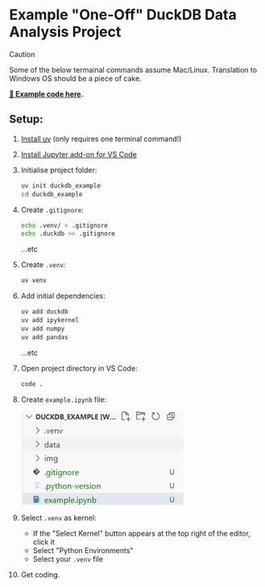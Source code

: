 # Example "One-Off" DuckDB Data Analysis Project

> [!CAUTION]  
> Some of the below termainal commands assume Mac/Linux. Translation to Windows OS should be a piece of cake.

**[🔗 Example code here](./example.ipynb).**

## Setup:

1. [Install uv](https://docs.astral.sh/uv/#installation) (only requires one terminal command!)
2. [Install Jupyter add-on for VS Code](https://marketplace.visualstudio.com/items?itemName=ms-toolsai.jupyter)
3. Initialise project folder:
    ```bash
    uv init duckdb_example
    cd duckdb_example
    ```
4. Create `.gitignore`:
    ```bash
    echo .venv/ > .gitignore
    echo .duckdb >> .gitignore
    ```
    ...etc
5. Create `.venv`:
    ```bash
    uv venv
    ```
6. Add initial dependencies:
    ```bash
    uv add duckdb
    uv add ipykernel
    uv add numpy
    uv add pandas
    ```
   ...etc
7. Open project directory in VS Code:
    ```bash
    code .
    ```
8. Create `example.ipynb` file:
    
    ![](./img/create_file.png)

9.  Select `.venv` as kernel:
    - If the "Select Kernel" button appears at the top right of the editor, click it
    - Select "Python Environments"
    - Select your `.venv` file

10. Get coding. 